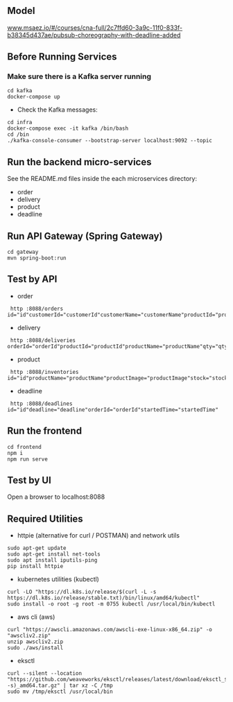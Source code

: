 # 

## Model
www.msaez.io/#/courses/cna-full/2c7ffd60-3a9c-11f0-833f-b38345d437ae/pubsub-choreography-with-deadline-added

## Before Running Services
### Make sure there is a Kafka server running
```
cd kafka
docker-compose up
```
- Check the Kafka messages:
```
cd infra
docker-compose exec -it kafka /bin/bash
cd /bin
./kafka-console-consumer --bootstrap-server localhost:9092 --topic
```

## Run the backend micro-services
See the README.md files inside the each microservices directory:

- order
- delivery
- product
- deadline


## Run API Gateway (Spring Gateway)
```
cd gateway
mvn spring-boot:run
```

## Test by API
- order
```
 http :8088/orders id="id"customerId="customerId"customerName="customerName"productId="productId"productName="productName"qty="qty"address="address"status="status"
```
- delivery
```
 http :8088/deliveries orderId="orderId"productId="productId"productName="productName"qty="qty"customerId="customerId"address="address"status="status"
```
- product
```
 http :8088/inventories id="id"productName="productName"productImage="productImage"stock="stock"
```
- deadline
```
 http :8088/deadlines id="id"deadline="deadline"orderId="orderId"startedTime="startedTime"
```


## Run the frontend
```
cd frontend
npm i
npm run serve
```

## Test by UI
Open a browser to localhost:8088

## Required Utilities

- httpie (alternative for curl / POSTMAN) and network utils
```
sudo apt-get update
sudo apt-get install net-tools
sudo apt install iputils-ping
pip install httpie
```

- kubernetes utilities (kubectl)
```
curl -LO "https://dl.k8s.io/release/$(curl -L -s https://dl.k8s.io/release/stable.txt)/bin/linux/amd64/kubectl"
sudo install -o root -g root -m 0755 kubectl /usr/local/bin/kubectl
```

- aws cli (aws)
```
curl "https://awscli.amazonaws.com/awscli-exe-linux-x86_64.zip" -o "awscliv2.zip"
unzip awscliv2.zip
sudo ./aws/install
```

- eksctl 
```
curl --silent --location "https://github.com/weaveworks/eksctl/releases/latest/download/eksctl_$(uname -s)_amd64.tar.gz" | tar xz -C /tmp
sudo mv /tmp/eksctl /usr/local/bin
```
